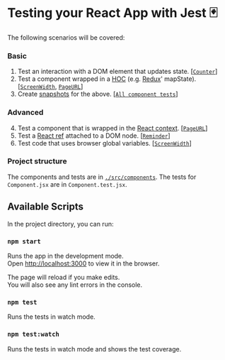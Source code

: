 # Testing your React App with Jest 🃏

The following scenarios will be covered:

### Basic

1. Test an interaction with a DOM element that updates state. [[`Counter`](https://github.com/mikeheddes/react-testing-demo/blob/master/src/components/Counter.test.jsx)]
1. Test a component wrapped in a [HOC](https://reactjs.org/docs/higher-order-components.html) (e.g. [Redux](https://redux.js.org/)' mapState). [[`ScreenWidth`](https://github.com/mikeheddes/react-testing-demo/blob/master/src/components/ScreenWidth.test.jsx), [`PageURL`](https://github.com/mikeheddes/react-testing-demo/blob/master/src/components/PageURL.test.jsx)]
1. Create [snapshots](https://jestjs.io/docs/en/snapshot-testing) for the above. [[`All component tests`](https://github.com/mikeheddes/react-testing-demo/blob/master/src/components)]

### Advanced

4. Test a component that is wrapped in the [React context](https://reactjs.org/docs/context.html). [[`PageURL`](https://github.com/mikeheddes/react-testing-demo/blob/master/src/components/PageURL.test.jsx)]
1. Test a [React ref](https://reactjs.org/docs/refs-and-the-dom.html) attached to a DOM node. [[`Reminder`](https://github.com/mikeheddes/react-testing-demo/blob/test-solutions/src/components/Reminder.test.jsx)]
1. Test code that uses browser global variables. [[`ScreenWidth`](https://github.com/mikeheddes/react-testing-demo/blob/master/src/components/ScreenWidth.test.jsx)]

### Project structure

The components and tests are in [`./src/components`](https://github.com/mikeheddes/react-testing-demo/tree/master/src/components).
The tests for `Component.jsx` are in `Component.test.jsx`.

## Available Scripts

In the project directory, you can run:

### `npm start`

Runs the app in the development mode.<br>
Open [http://localhost:3000](http://localhost:3000) to view it in the browser.

The page will reload if you make edits.<br>
You will also see any lint errors in the console.

### `npm test`

Runs the tests in watch mode.

### `npm test:watch`

Runs the tests in watch mode and shows the test coverage.
